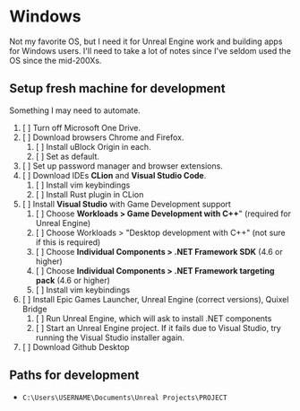 Windows
=======
Not my favorite OS, but I need it for Unreal Engine work and building apps for Windows users. 
I'll need to take a lot of notes since I've seldom used the OS since the mid-200Xs. 

Setup fresh machine for development
-----------------------------------
Something I may need to automate. 

1. [ ] Turn off Microsoft One Drive.
2. [ ] Download browsers Chrome and Firefox. 
    1. [ ] Install uBlock Origin in each. 
    2. [ ] Set as default.
3. [ ] Set up password manager and browser extensions.
4. [ ] Download IDEs **CLion** and **Visual Studio Code**.
    1. [ ] Install vim keybindings
    2. [ ] Install Rust plugin in CLion
5. [ ] Install **Visual Studio** with Game Development support
    1. [ ] Choose **Workloads > Game Development with C++**" (required for Unreal Engine)
    2. [ ] Choose Workloads > "Desktop development with C++" (not sure  if this is required)
    3. [ ] Choose **Individual Components > .NET Framework SDK** (4.6 or higher)
    4. [ ] Choose **Individual Components > .NET Framework targeting pack** (4.6 or higher)
    5. [ ] Install vim keybindings
7. [ ] Install Epic Games Launcher, Unreal Engine (correct versions), Quixel Bridge
    1. [ ] Run Unreal Engine, which will ask to install .NET components
    2. [ ] Start an Unreal Engine project. If it fails due to Visual Studio, try running the Visual Studio installer again. 
8. [ ] Download Github Desktop

Paths for development
---------------------

* `C:\Users\USERNAME\Documents\Unreal Projects\PROJECT`




